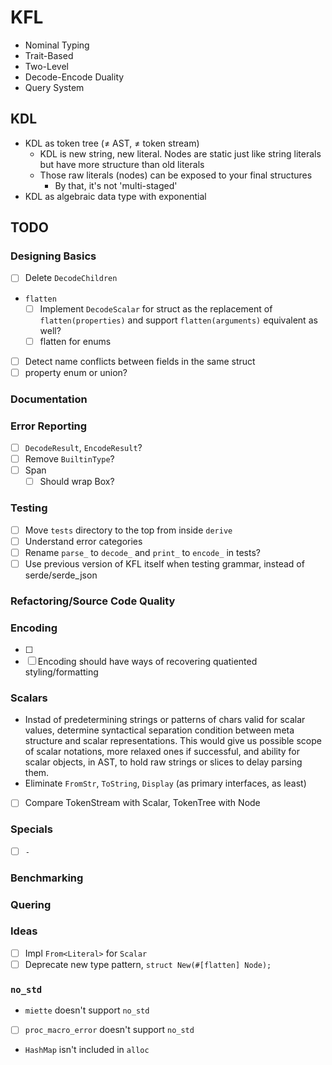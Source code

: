 # KFL

- Nominal Typing
- Trait-Based
- Two-Level
- Decode-Encode Duality
- Query System

## KDL

- KDL as token tree (≠ AST, ≠ token stream)
  - KDL is new string, new literal. Nodes are static just like string literals but have more structure than old literals
  - Those raw literals (nodes) can be exposed to your final structures
    - By that, it's not 'multi-staged'
- KDL as algebraic data type with exponential

## TODO

### Designing Basics

- [ ] Delete `DecodeChildren`
- `flatten`
  - [ ] Implement `DecodeScalar` for struct as the replacement of `flatten(properties)` and support `flatten(arguments)` equivalent as well?
  - [ ] flatten for enums
- [ ] Detect name conflicts between fields in the same struct
- [ ] property enum or union?

### Documentation

### Error Reporting

- [ ] `DecodeResult`, `EncodeResult`?
- [ ] Remove `BuiltinType`?
- [ ] Span
  - [ ] Should wrap Box<str>?

### Testing

- [ ] Move `tests` directory to the top from inside `derive`
- [ ] Understand error categories
- [ ] Rename `parse_` to `decode_` and `print_` to `encode_` in tests?
- [ ] Use previous version of KFL itself when testing grammar, instead of serde/serde_json

### Refactoring/Source Code Quality

### Encoding

- [ ] 
- [ ] Encoding should have ways of recovering quatiented styling/formatting

### Scalars

- Instad of predetermining strings or patterns of chars valid for scalar values, determine syntactical separation condition between meta structure and scalar representations. This would give us possible scope of scalar notations, more relaxed ones if successful, and ability for scalar objects, in AST, to hold raw strings or slices to delay parsing them.
- Eliminate `FromStr`, `ToString`, `Display` (as primary interfaces, as least)
- [ ] Compare TokenStream with Scalar, TokenTree with Node

### Specials

- [ ] `-`

### Benchmarking

### Quering

### Ideas

- [ ] Impl `From<Literal>` for `Scalar`
- [ ] Deprecate new type pattern, `struct New(#[flatten] Node);`

### `no_std`

- `miette` doesn't support `no_std`
- [ ] `proc_macro_error` doesn't support `no_std`
- `HashMap` isn't included in `alloc`
